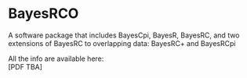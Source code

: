 # BayesRCO
A software package that includes BayesCpi, BayesR, BayesRC, and two extensions of BayesRC to overlapping data: BayesRC+ and BayesRCpi <br/>

All the info are available here: <br/>
[PDF TBA]
